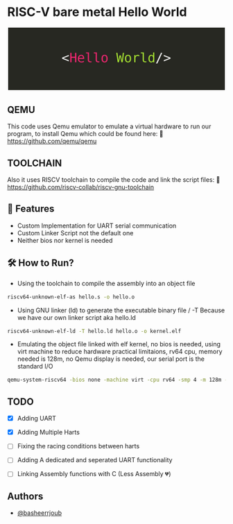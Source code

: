 # RISC-V bare metal Hello World

<p align="center">
<img src="./img/hello.jpg" width="500">
</p>

## QEMU
This code uses Qemu emulator to emulate a virtual hardware to run our program, to install Qemu which could be found here:
🔗 https://github.com/qemu/qemu

## TOOLCHAIN
Also it uses RISCV toolchain to compile the code and link the script files:
🔗 https://github.com/riscv-collab/riscv-gnu-toolchain

## 🏅 Features
- Custom Implementation for UART serial communication
- Custom Linker Script not the default one
- Neither bios nor kernel is needed

## 🛠 How to Run?

- Using the toolchain to compile the assembly into an object file
```bash
riscv64-unknown-elf-as hello.s -o hello.o
```

- Using GNU linker (ld) to generate the executable binary file / -T Because we have our own linker script aka hello.ld
```bash
riscv64-unknown-elf-ld -T hello.ld hello.o -o kernel.elf
```
- Emulating the object file linked with elf kernel, no bios is needed, using virt machine to reduce hardware practical limitaions, rv64 cpu, memory needed is 128m, no Qemu display is needed, our serial port is the standard I/O
```bash
qemu-system-riscv64 -bios none -machine virt -cpu rv64 -smp 4 -m 128m -kernel kernel.elf -display none -serial mon:stdio hello.o
```


## TODO
- [x] Adding UART
- [x] Adding Multiple Harts
- [ ] Fixing the racing conditions between harts
- [ ] Adding A dedicated and seperated UART functionality
- [ ] Linking Assembly functions with C (Less Assembly :broken_heart:)


## Authors

- [@basheerrjoub](https://www.github.com/basheerrjoub)

